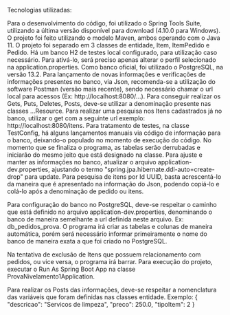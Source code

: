 Tecnologias utilizadas:

Para o desenvolvimento do código, foi utilizado o Spring Tools Suite, utilizando a última versão disponível para download (4.10.0 para Windows). O projeto foi feito utilizando o
modelo Maven, ambos operando com o Java 11. O projeto foi separado em 3 classes de entidade, Item, ItemPedido e Pedido. Há um banco H2 de testes local configurado, para utilização
caso necessário. Para ativá-lo, será preciso apenas alterar o perfil selecionado na application.properties. Como banco oficial, foi utilizado o PostgreSQL, na versão 13.2.
Para lançamento de novas informações e verificações de informações presentes no banco, via Json, recomenda-se a utilização do software Postman (versão mais recente), sendo necessário chamar o url
local para acessos (Ex: http://localhost:8080/...).
Para conseguir realizar os Gets, Puts, Deletes, Posts, deve-se utilizar a denominação presente nas classes ...Resource. Para realizar uma pesquisa nos Itens cadastrados já no
banco, utilizar o get com a seguinte url exemplo: http://localhost:8080/itens.
Para tratamento de testes, na classe TestConfig, há alguns lançamentos manuais via código de informação para o banco, deixando-o populado no momento de execução do código. No
momento que se finaliza o programa, as tabelas serão derrubadas e iniciarão do mesmo jeito que está designado na classe. Para ajuste e manter as informações no banco, atualizar
o arquivo application-dev.properties, ajustando o termo "spring.jpa.hibernate.ddl-auto=create-drop" para update.
Para pesquisa de itens por Id UUID, basta acrescentá-lo da maneira que é apresentado na informação do Json, podendo copiá-lo e colá-lo após a denominação de pedido ou itens.

Para configuração do banco no PostgreSQL, deve-se respeitar o caminho que está definido no arquivo application-dev.properties, denominando o banco de maneira semelhante a url
definida neste arquivo. Ex: db_pedidos_prova.
O programa irá criar as tabelas e colunas de maneira automática, porém será necessário informar primeiramente o nome do banco de maneira exata a que foi criado no PostgreSQL.

Na tentativa de exclusão de Itens que possuem relacionamento com pedidos, ou vice versa, o programa irá barrar.
Para execução do projeto, executar o Run As Spring Boot App na classe ProvaNivelamento1Application.

Para realizar os Posts das informações, deve-se respeitar a nomenclatura das variáveis que foram definidas nas classes entidade. 
Exemplo: 
{
    "descricao": "Servicos de limpeza",
    "preco": 250.0,
    "tipoItem": 2
}

